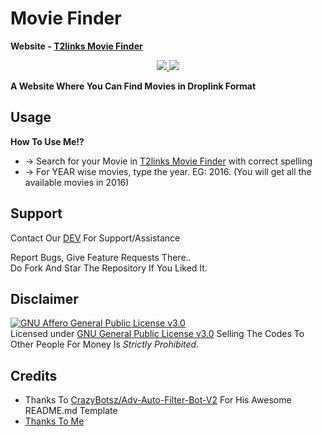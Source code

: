 # Movie Finder

<b>Website - <a href="https://kevinnadar22.github.io/T2linksMovie/">T2links Movie Finder</a></b>

<p align="center">
  <a href="https://github.com/T2Links/Droplink-Movie-Finder/stargazers">
    <img src="https://img.shields.io/github/stars/T2links/Droplink-Movie-Finder?style=social">

  </a>
  
  <a href="https://github.com/T2links/Droplink-Movie-Finder/fork">
    <img src="https://img.shields.io/github/forks/T2links/Droplink-Movie-Finder?label=Fork&style=social">

  </a>  
</p>

__A Website Where You Can Find Movies in Droplink Format__

## Usage

**__How To Use Me!?__**

* -> Search for your Movie in [T2links Movie Finder](https://kevinnadar22.github.io/T2linksMovie/) with correct spelling
* -> For YEAR wise movies, type the year. EG: 2016. (You will get all the available movies in 2016)



## Support   
Contact Our [DEV](https://www.telegram.dog/ask_admin001) For Support/Assistance    
   
Report Bugs, Give Feature Requests There..   
Do Fork And Star The Repository If You Liked It.

## Disclaimer
[![GNU Affero General Public License v3.0](https://www.gnu.org/graphics/agplv3-155x51.png)](https://www.gnu.org/licenses/agpl-3.0.en.html#header)    
Licensed under [GNU General Public License v3.0](https://github.com/T2Links/Droplink-Movie-Finder/blob/main/LICENSE)
Selling The Codes To Other People For Money Is *Strictly Prohibited*.


## Credits

 - Thanks To [CrazyBotsz/Adv-Auto-Filter-Bot-V2](https://github.com/CrazyBotsz/Adv-Auto-Filter-Bot-V2) For His Awesome README.md Template
 - [Thanks To Me](https://github.com/Kevinnadar22)
